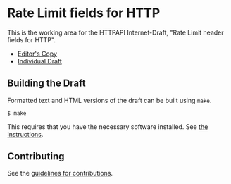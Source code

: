 # Rate Limit fields for HTTP

This is the working area for the HTTPAPI Internet-Draft, "Rate Limit header fields for HTTP".

* [Editor's Copy](https://github.com/ietf-wg-httpapi/ratelimit-headers)
* [Individual Draft](https://tools.ietf.org/html/draft-ietf-httpapi-ratelimit-headers)

## Building the Draft

Formatted text and HTML versions of the draft can be built using `make`.

```sh
$ make
```

This requires that you have the necessary software installed.  See
[the instructions](https://github.com/martinthomson/i-d-template/blob/master/doc/SETUP.md).


## Contributing

See the
[guidelines for contributions](https://github.com/ietf-wg-httpapi/draft-ietf-httpapi-ratelimit-headers/blob/master/CONTRIBUTING.md).
